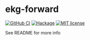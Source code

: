 # ekg-forward

[![GitHub CI](https://github.com/dshevchenko/ekg-forward/workflows/CI/badge.svg)](https://github.com/dshevchenko/ekg-forward/actions)
[![Hackage](https://img.shields.io/hackage/v/ekg-forward.svg?logo=haskell)](https://hackage.haskell.org/package/ekg-forward)
[![MIT license](https://img.shields.io/badge/license-MIT-blue.svg)](LICENSE)

See README for more info
